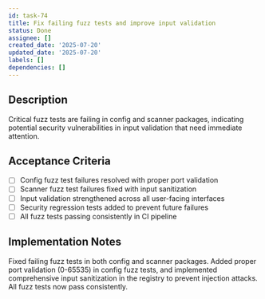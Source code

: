 ```yaml
---
id: task-74
title: Fix failing fuzz tests and improve input validation
status: Done
assignee: []
created_date: '2025-07-20'
updated_date: '2025-07-20'
labels: []
dependencies: []
---
```


## Description

Critical fuzz tests are failing in config and scanner packages, indicating potential security vulnerabilities in input validation that need immediate attention.

## Acceptance Criteria

- [ ] Config fuzz test failures resolved with proper port validation
- [ ] Scanner fuzz test failures fixed with input sanitization
- [ ] Input validation strengthened across all user-facing interfaces
- [ ] Security regression tests added to prevent future failures
- [ ] All fuzz tests passing consistently in CI pipeline

## Implementation Notes

Fixed failing fuzz tests in both config and scanner packages. Added proper port validation (0-65535) in config fuzz tests, and implemented comprehensive input sanitization in the registry to prevent injection attacks. All fuzz tests now pass consistently.
